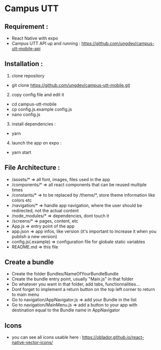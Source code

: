 # Campus UTT

## Requirement :

* React Native with expo
* Campus UTT API up and running : https://github.com/ungdev/campus-utt-mobile-api

## Installation :

1. clone repository
* git clone https://github.com/ungdev/campus-utt-mobile.git
2. copy config file and edit it
* cd campus-utt-mobile
* cp config.js.example config.js
* nano config.js
3. install dependencies :
* yarn
4. launch the app on expo :
* yarn start

## File Architecture :

* /assets/* => all font, images, files used in the app
* /components/* => all react components that can be reused multiple times
* /constants/* => to be replaced by /theme/*, store theme information like colors etc
* /navigation/* => handle app navigation, where the user should be redirected, not the actual content
* /node_modules/* => dependencies, dont touch it
* /screens/* => pages, content, etc
* App.js => entry point of the app
* app.json => app infos, like version (it's important to increase it when you publish a new version)
* config.js(.example) => configuration file for globale static variables
* README.md => this file


## Create a bundle

* Create the folder Bundles/NameOfYourBundleBundle
* Create the bundle entry point, usually "Main.js" in that folder
* Do whatever you want in that folder, add tabs, functionnalities...
* Dont forget to implement a return button on the top left corner to return to main menu
* Go to navigation/AppNavigator.js => add your Bundle in the list
* Go to navigation/MainMenu.js => add a button to your app with destination equal to the Bundle name in AppNavigator

## Icons

* you can see all icons usable here : https://oblador.github.io/react-native-vector-icons/